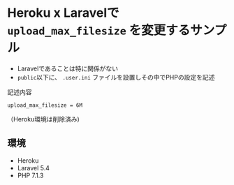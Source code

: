 # Heroku x Laravelで `upload_max_filesize` を変更するサンプル

* Laravelであることは特に関係がない
* `public`以下に、 `.user.ini` ファイルを設置しその中でPHPの設定を記述

記述内容

```
upload_max_filesize = 6M
```

（Heroku環境は削除済み)

## 環境

* Heroku
* Laravel 5.4
* PHP 7.1.3
